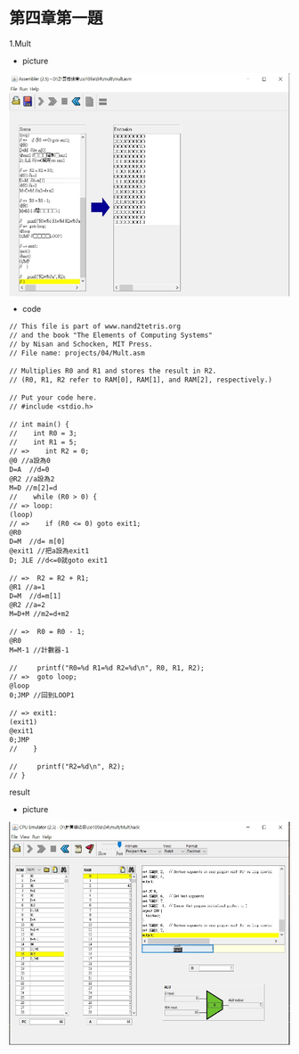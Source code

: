 # 第四章第一題

1.Mult
* picture
<img src="img/Mult.jpg" width="600" height="400"  align=center /> 

* code
```
// This file is part of www.nand2tetris.org
// and the book "The Elements of Computing Systems"
// by Nisan and Schocken, MIT Press.
// File name: projects/04/Mult.asm

// Multiplies R0 and R1 and stores the result in R2.
// (R0, R1, R2 refer to RAM[0], RAM[1], and RAM[2], respectively.)

// Put your code here.
// #include <stdio.h>

// int main() {
//    int R0 = 3;
//    int R1 = 5;
// =>    int R2 = 0;
@0 //a設為0
D=A  //d=0
@R2 //a設為2
M=D //m[2]=d
//    while (R0 > 0) {
// => loop:
(loop)
// =>    if (R0 <= 0) goto exit1;
@R0
D=M  //d= m[0]
@exit1 //把a設為exit1
D; JLE //d<=0就goto exit1

// =>  R2 = R2 + R1;
@R1 //a=1
D=M  //d=m[1]
@R2 //a=2
M=D+M //m2=d+m2

// =>  R0 = R0 - 1;
@R0
M=M-1 //計數器-1

//     printf("R0=%d R1=%d R2=%d\n", R0, R1, R2);
// =>  goto loop;
@loop
0;JMP //回到LOOP1

// => exit1:
(exit1)
@exit1
0;JMP
//    }
    
//     printf("R2=%d\n", R2);
// }
```

result
* picture
<img src="img/result.jpg" width="600" height="400"  align=center /> 
